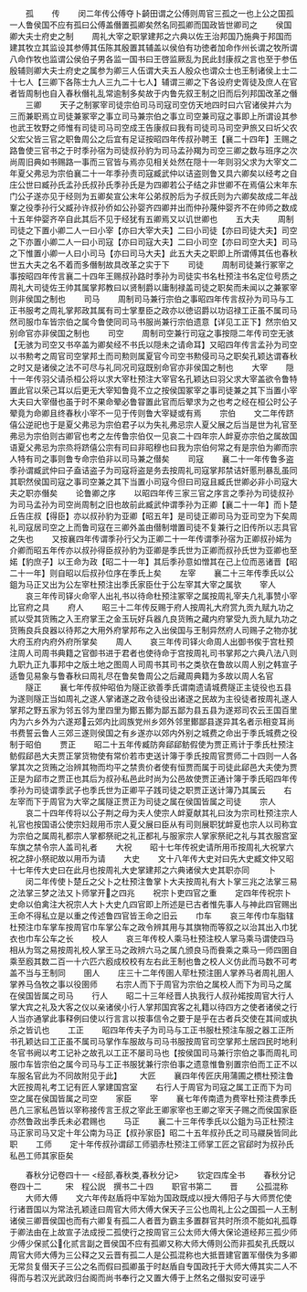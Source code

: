 <!-- { "loadSidebar": true } -->
　　孤
　　传
　　闵二年传公傅夺卜齮田谓之公傅则周官三孤之一也上公之国孤一人鲁侯国不应有孤曰公傅盖僭置孤卿矣然名同孤卿而国政皆世卿司之
　　侯国卿大夫士府史之制
　　周礼大宰之职掌建邦之六典以佐王治邦国乃施典于邦国而建其牧立其监设其参傅其伍陈其殷置其辅盖以侯伯有功徳者加命作州长谓之牧所谓八命作牧也监谓公侯伯子男各监一国书曰王啓监厥乱为民此封康叔之言也至于参伍殷辅则卿大夫士府史之属参为卿三人伍谓大夫五人殷众也谓众士也王制诸侯上士二十七人【三卿下各陈士九人三九二十七人】辅谓三卿之下各设府史胥徒及庶人在官者皆周制也自入春秋僭礼乱常逾制多矣故于内鲁先叙王制之旧而后列邦国改革之僭
　　三卿
　　天子之制冢宰司徒宗伯司马司寇司空仿天地四时曰六官诸侯并六为三而兼职焉立司徒兼冢宰之事立司马兼宗伯之事立司空兼司寇之事即上所谓设其参也武王牧野之师惟有司徒司马司空成王告康叔曰我有司徒司马司空尹旅又曰圻父农父宏父皆三官之职鲁周公之后宜有足证按昭四年传叔孙聘王【襄二十四年】王赐之路鲁使三官书之于时季孙宿为司徒叔孙豹为司马孟孙羯为司空三卿之数与班序之次尚周旧典如书赐路一事而三官皆与焉亦见相关处然在隠十一年则羽父求为大宰文二年夏父弗忌为宗伯襄二十一年季孙责司寇臧武仲以诘盗则鲁又具六卿矣以经考之自庄公世曰臧孙氏孟孙氏叔孙氏季孙氏是为四卿若公子结之非世卿不在焉僖公末年东门公子遂亦见于经则为五卿矣宣公末年公弟叔肹后为子叔氏则为六卿矣故成二年战鞌之役季孙行父臧孙许叔孙侨如公孙婴齐四卿并出而仲孙蔑仲婴齐不在帅师之数成十五年仲婴齐卒自此其后不见于经犹有五卿焉又以讥世卿也
　　五大夫
　　周制司徒之下置小卿二人一曰小宰【亦曰大宰大夫】二曰小司徒【亦曰司徒大夫】司空之下亦置小卿二人一曰小司寇【亦曰司寇大夫】二曰小司空【亦曰司空大夫】司马之下惟置小卿一人曰小司马【亦曰司马大夫】此五大夫之职即上所谓傅其伍也春秋世五大夫之名不着而多僭制故具改革之实于下
　　司徒
　　周制司徒兼行冢宰之事按昭四年传言襄二十四年王赐叔孙路时季孙为司徒实书名杜预注书名定位号质之周礼大司徒佐王帅其属掌邦教曰以贤制爵以庸制禄盖司徒之职矣而未闻以之兼冢宰则非侯国之制也
　　司马
　　周制司马兼行宗伯之事昭四年传言叔孙为司马与工正书服考之周礼掌邦政其属有司士掌羣臣之政亦以徳诏爵以功诏禄工正虽不属司马然司服巾车皆宗伯之属今鲁使同司马书服尚兼行宗伯遗意【详见工正下】然宗伯又别命官亦非侯国之制也
　　司空
　　周制司空兼行司寇之事按隠二年传司空无骇【无骇为司空又书卒盖为卿矣经不书氏以隠未之请命耳】又昭四年传言孟孙为司空以书勲考之周官司空掌邦土而司勲则属夏官今司空书勲侵司马之职矣孔颖达谓春秋之时又是诸侯之法不可尽与礼同况司寇既别命官亦非侯国之制也
　　大宰
　　隠十一年传羽父请杀桓公将以求大宰杜预注大宰官名孔颖达曰羽父求大宰盖欲令鲁特置此官以荣己耳以后更无大宰知鲁竟不立之按侯国冢宰之事司徒兼之其下当置小宰大夫曰大宰僣也虽于时不果命翚必鲁甞置此官而后翚求为之也考之经在桓公时公子翚竟为命卿且终春秋小宰不一见于传则鲁大宰疑或有焉
　　宗伯
　　文二年传跻僖公逆祀也于是夏父弗忌为宗伯君子以为失礼弗忌宗人夏父展之后当是世为礼官至弗忌为宗伯则古卿官也考之左传鲁宗伯仅一见哀二十四年宗人衅夏亦宗伯之属故国语夏父弗忌为宗烝将跻僖公宗有司曰非昭穆也曰我为宗伯何常之有是宗伯为卿而宗人特有司之事则鲁专命宗伯非以司马兼之僣矣
　　司寇
　　襄二十一年传鲁多盗季孙谓臧武仲曰子盍诘盗子为司寇将盗是务去按周礼司寇掌邦禁诘奸慝刑暴乱虽同其职然侯国司寇之事司空兼之其下当置小司寇今但曰司寇且臧氏世卿必非小司寇大夫之职亦僭矣
　　论鲁卿之序
　　以昭四年传三家三官之序言之季孙为司徒叔孙为司马孟孙为司空尚周制之旧也故前此臧武仲谓季孙为正卿【襄二十一年】而卜楚丘告庄叔【得臣】亦以叔孙豹为亚卿【昭五年】是司徒正卿司马为亚司空为下矣周礼司寇居司空之上而鲁司寇在三卿外盖由僣制増置司徒不复兼行之旧传所以志具官之失也
　　又按襄四年传谓季孙行父为正卿二十一年传谓季孙宿为正卿叔孙婼为介卿而昭五年传亦以叔孙得臣叔孙豹为亚卿是季氏世为正卿而叔孙氏世为亚卿也至婼【豹庶子】以王命为政【昭二十一年】其后季孙意如憎其在己上位而恶诸晋【昭二十一年】则自昭以后叔孙位序在季氏上矣
　　左宰
　　襄二十三年传季氏以公鉏为马正又出为公左宰杜预注出季氏家臣仕于公左宰其大宰之属欤
　　宰人
　　哀三年传司铎火命宰人出礼书以待命杜预注冢宰之属按周礼宰夫凢礼事赞小宰比官府之具
　　府人
　　昭三十二年传反赐于府人按周礼大府赏九贡九赋九功之贰以受其货贿之入王府掌王之金玉玩好兵器凢良货贿之藏内府掌受九贡九赋九功之货贿良兵良器以待邦之大用外府掌邦布之入出侯国与王制异然府人司赐子之物亦犹大府玉府内府外府所掌矣
　　周人
　　哀三年传司铎火命周人出御书俟于宫杜预注周人司周书典籍之官御书进于君者也使待命于宫按周礼司书掌邦之六典八法八则九职九正九事邦中之版土地之图周人司周书其司书之类欤在鲁故以周人别之韩宣子适鲁见易象与鲁春秋曰周礼尽在鲁矣鲁周公之后藏周典籍为多故以周人名官
　　隧正
　　襄七年传叔仲昭伯为隧正欲善季氏谓南遗请城费隧正主徒役也五县为遂则隧正当如周礼之遂人掌诸遂之政令徒役出诸遂之民故为主役徒者按周礼遂人掌邦之野五家为邻五邻为里四里为鄼五鄼为鄙五鄙为县五县为遂郑司农云王国百里内为六乡外为六遂郑云郊内比闾族党州乡郊外邻里鄼鄙县遂异其名者示相变耳尚书费誓云鲁人三郊三遂则侯国之有乡遂亦以郊内外别之城费之命出于季氏城费之役制于昭伯
　　贾正
　　昭二十五年传臧防奔郈郈鲂假使为贾正焉计于季氏杜预注鲂假郈邑大夫贾正掌货物使有常价若市吏送计簿于季氏按周官贾师二十四则一人各掌其次之货贿之治辨其物而均平之禁贵价者使有恒贾而属于司徒此郈邑大夫使为贾正是为郈市之贾正也其后为叔孙私邑此时尚为公邑故使贾正通计簿于季氏昭四年传季孙为司徒谓季武子也季氏世为正卿平子践司徒之职贾正送计簿乃其属云
　　右左宰而下于周官为大宰之属隧正贾正为司徒之属在侯国皆属之司徒
　　宗人
　　哀二十四年传将以公子荆之母为夫人使宗人衅夏献其礼曰汝为宗司杜预注宗人礼官也按国语公使宗妇觌用币宗人夏父展曰臣从有司则展职犹衅夏也宗人以司称宜为宗伯之属周礼都宗人掌都祭祀之礼正都礼与服家宗人掌家祭祀之礼与其衣服宫室车旗之禁令宗人盖司礼者
　　大祝
　　昭十七年传祝史请所用币按周礼大祝掌六祝之辞小祭祀故以用币为请
　　大史
　　文十八年传大史对曰先大史臧文仲又昭十七年传大史曰在此月也按周礼大史掌建邦之六典诸侯大史其职亦同
　　卜
　　闵二年传使卜楚丘之父卜之杜预注鲁掌卜大夫按周礼有大卜掌三兆之法掌三易之法掌三梦之法又卜师掌开之四兆
　　祝宗卜吏四官之重
　　定四年传祝宗卜史命以伯禽注大祝宗人大卜大史凢四官即上所述是已古者惟先事人与神此四官赐出王命不得私立是以重之传述鲁四官皆王命之旧云
　　巾车
　　哀三年传巾车脂辖杜预注巾车掌车按周官巾车掌公车之政令辨其用与其旗物而等叙之以治其出入巾犹衣也巾车公车之长
　　校人
　　哀三年传校人乘马杜预注校人掌马乘马谓使四马相从为驾之易按周礼校人掌王马之政辨六马之属凢颁良马而飬乘之乘马一师四圉自乘至廏其数二百一十六匹六廏成校校有左右此王制也鲁之校人义仿此而马数不可考盖不当与王制同
　　圉人
　　庄三十二年传圉人荦杜预注圉人掌养马者周礼圉人掌养马刍牧之事以役圉师
　　右宗人而下于周官为宗伯之属校人而下为司马之属在侯国皆属之司马
　　行人
　　昭二十三年经晋人执我行人叔孙婼按周官大行人掌大宾之礼及大客之仪以亲诸侯小行人掌邦国宾客之礼籍以待四方之使者诸侯之行人当亦通掌此事释例曰使以行言言以按事信令之要于是乎在古者兵交使在其间或执杀之皆讥也
　　工正
　　昭四年传夫子为司马与工正书服杜预注车服之器工正所书孔颖达曰工正虽不属司马掌作车服故与司马书服按周官司空掌邦土居四民时地利冬官书阙以考工记补之故孔以工正不屡司马也【按侯国司马兼行宗伯之事而周礼司服巾车皆宗伯之属今司马与工正书服犹兼行宗伯事之遗意惟鲁别置宗伯而工正不以车服名官此为不同故附见于此】
　　大匠
　　襄四年传匠庆用蒲圃之槚杜预注鲁大匠按周礼考工记有匠人掌建国宫室
　　右行人于周官为司寇之属工正而下为司空之属在侯国皆属之司空
　　家臣
　　宰
　　襄七年传南遗为费宰杜预注费季氏邑凢三家私邑皆以宰称接传言王叔之宰此王卿家宰也王卿之宰天子赐之而侯国家臣亦然鲁政出季氏未必君赐也
　　马正
　　襄二十三年传季氏以公鉏为马正杜预注马正家司马又定十年公南为马正【叔孙家臣】昭二十五年叔孙氏之司马鬷戾皆同此职
　　工师
　　定十年传叔孙谓郈工师驷赤杜预注工师掌工匠之官郈时为叔孙氏私邑工师其家臣矣



　　春秋分记卷四十一
<经部,春秋类,春秋分记>
　　钦定四库全书
　　春秋分记卷四十二　　　宋　程公説　撰书二十四
　　职官书第二
　　晋
　　公孤混称
　　大师大傅
　　文六年传赵盾将中军始为国政既成以授大傅阳子与大师贾佗使行诸晋国以为常法孔颖逹曰周官大师大傅大保天子三公也周礼上公之国孤一人王制诸侯三卿晋侯国也而有六卿复有孤二人者晋为霸主多置群官共时所须不能如礼孤尊于卿法由在上故宣子法成授二孤使行之按周官三公太师大傅大保论道经邦三孤少师少傅少保贰公化贰言副之晋侯国不应有孤卿又称大师大傅则公而非孤矣孔氏既以周官大师大傅为三公释之又云晋有孤二人是公孤混称也大抵晋建官置军僣佚为多卿无常贠复僣天子三公之名而假曰孤卿虽于时赵盾自专国政托于大师大傅其实二人不得而与若汉光武政归台阁而尚书奉行之又置大傅于上然名之僣拟安可诬乎
